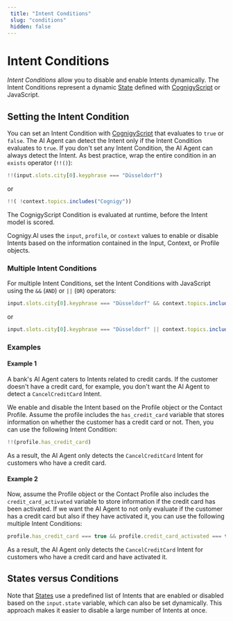 ```yaml
---
 title: "Intent Conditions" 
 slug: "conditions" 
 hidden: false 
---
```

# Intent Conditions

_Intent Conditions_ allow you to disable and enable Intents dynamically. The Intent Conditions represent a dynamic [State](../../../test/interaction-panel/state.md) defined with [CognigyScript](../../../build/cognigyscript.md) or JavaScript.

## Setting the Intent Condition

You can set an Intent Condition with [CognigyScript](../../../build/cognigyscript.md) that evaluates to `true` or `false`. The AI Agent can detect the Intent only if the Intent Condition evaluates to `true`. If you don't set any Intent Condition, the AI Agent can always detect the Intent. As best practice, wrap the entire condition in an `exists` operator (`!!()`):

```js
!!(input.slots.city[0].keyphrase === "Düsseldorf")
```

or

```js
!!( !context.topics.includes("Cognigy"))
```

The CognigyScript Condition is evaluated at runtime, before the Intent model is scored. 

Cognigy.AI uses the `input`, `profile`, or `context` values to enable or disable Intents based on the information contained in the Input, Context, or Profile objects.

### Multiple Intent Conditions

For multiple Intent Conditions, set the Intent Conditions with JavaScript using the `&&` (`AND`) or `||` (`OR`) operators:

```js
input.slots.city[0].keyphrase === "Düsseldorf" && context.topics.includes("Cognigy")
```

or

```js
input.slots.city[0].keyphrase === "Düsseldorf" || context.topics.includes("Cognigy")
```

### Examples

#### Example 1

A bank's AI Agent caters to Intents related to credit cards. If the customer doesn't have a credit card, for example, you don't want the AI Agent to detect a `CancelCreditCard` Intent.

We enable and disable the Intent based on the Profile object or the Contact Profile. Assume the profile includes the `has_credit_card` variable that stores information on whether the customer has a credit card or not. Then, you can use the following Intent Condition:

```js
!!(profile.has_credit_card)
```

As a result, the AI Agent only detects the `CancelCreditCard` Intent for customers who have a credit card.

#### Example 2

Now, assume the Profile object or the Contact Profile also includes the `credit_card_activated` variable to store information if the credit card has been activated. If we want the AI Agent to not only evaluate if the customer has a credit card but also if they have activated it, you can use the following multiple Intent Conditions:

```js
profile.has_credit_card === true && profile.credit_card_activated === true
```

As a result, the AI Agent only detects the `CancelCreditCard` Intent for customers who have a credit card and have activated it.

## States versus Conditions

Note that [States](../../../test/interaction-panel/state.md) use a predefined list of Intents that are enabled or disabled based on the `input.state` variable, which can also be set dynamically. This approach makes it easier to disable a large number of Intents at once.
